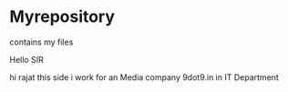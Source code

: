 # Myrepository
contains my files

Hello SIR

hi rajat this side i work for an Media company 9dot9.in in IT Department



